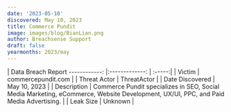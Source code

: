 ```yaml
---
date: '2023-05-10'
discovered: May 10, 2023
title: Commerce Pundit
image: images/blog/BianLian.png
author: Breachsense Support
draft: false
yearmonths: 2023/may
---
```



| Data Breach Report
------------:     |:-------------:    | :-----:|
| Victim      | commercepundit.com      | 
| Threat Actor      | ThreatActor      | 
| Date Discovered      | May 10, 2023      | 
| Description      | Commerce Pundit specializes in SEO, Social Media Marketing, eCommerce, Website Development, UX/UI, PPC, and Paid Media Advertising.      | 
| Leak Size      | Unknown      | 

